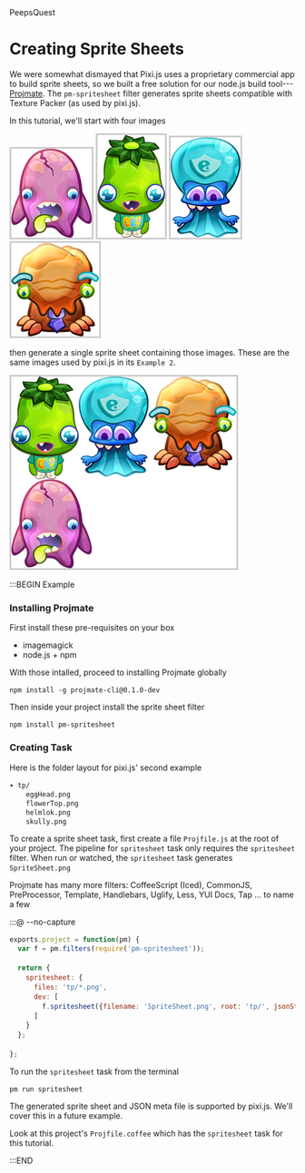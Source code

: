 <style>
img  {
  border: solid 3px #ccc;
}
</style>

<div id="text-logo">PeepsQuest</div>

# Creating Sprite Sheets

We were somewhat dismayed that Pixi.js uses a proprietary commercial app to build sprite sheets,
so we built a free solution for our node.js build tool---[Projmate](http://projmate.github.io).
The `pm-spritesheet` filter generates sprite sheets compatible with Texture Packer (as used by pixi.js).

In this tutorial, we'll start with four images

![](examples/img/tp/eggHead.png)
![](examples/img/tp/flowerTop.png)
![](examples/img/tp/helmlok.png)
![](examples/img/tp/skully.png)

then generate a single sprite sheet containing those images. These are the same images
used by pixi.js in its `Example 2`.

![](examples/img/tp/spritesheet.png)

:::BEGIN Example

### Installing Projmate

First install these pre-requisites on your box

*   imagemagick
*   node.js + npm

With those intalled, proceed to installing Projmate globally

    npm install -g projmate-cli@0.1.0-dev

Then inside your project install the sprite sheet filter

    npm install pm-spritesheet


### Creating Task

Here is the folder layout for pixi.js' second example

    ▾ tp/
        eggHead.png
        flowerTop.png
        helmlok.png
        skully.png

To create a sprite sheet task, first create a file `Projfile.js` at the root of your
project. The pipeline for `spritesheet` task only requires
the `spritesheet` filter. When run or watched, the `spritesheet` task generates
`SpriteSheet.png`

<div class='note'>
Projmate has many more filters: CoffeeScript (Iced), CommonJS, PreProcessor,
Template, Handlebars, Uglify, Less, YUI Docs, Tap ... to name a few
</div>

:::@ --no-capture

```js
exports.project = function(pm) {
  var f = pm.filters(require('pm-spritesheet'));

  return {
    spritesheet: {
      files: 'tp/*.png',
      dev: [
        f.spritesheet({filename: 'SpriteSheet.png', root: 'tp/', jsonStyle:'texturePacker'})
      ]
    }
  };

};
```

To run the `spritesheet` task from the terminal

    pm run spritesheet

<div class='note'>
The generated sprite sheet and JSON meta file is supported by pixi.js. We'll
cover this in a future example.
</div>

Look at this project's `Projfile.coffee` which has the `spritesheet` task for this tutorial.

:::END
